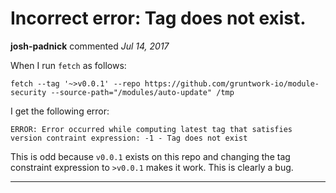 # Incorrect error: Tag does not exist.

**josh-padnick** commented *Jul 14, 2017*

When I run `fetch` as follows:

```
fetch --tag '~>v0.0.1' --repo https://github.com/gruntwork-io/module-security --source-path="/modules/auto-update" /tmp
```

I get the following error:

```
ERROR: Error occurred while computing latest tag that satisfies version contraint expression: -1 - Tag does not exist
```

This is odd because `v0.0.1` exists on this repo and changing the tag constraint expression to `>v0.0.1` makes it work. This is clearly a bug.
<br />
***


